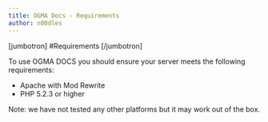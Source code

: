 ```yaml
---
title: OGMA Docs - Requirements
author: n00dles
---
```

[jumbotron]
#Requirements
[/jumbotron]

To use OGMA DOCS you should ensure your server meets the following requirements:  

* Apache with Mod Rewrite  
* PHP 5.2.3 or higher 

Note: we have not tested any other platforms but it may work out of the box.